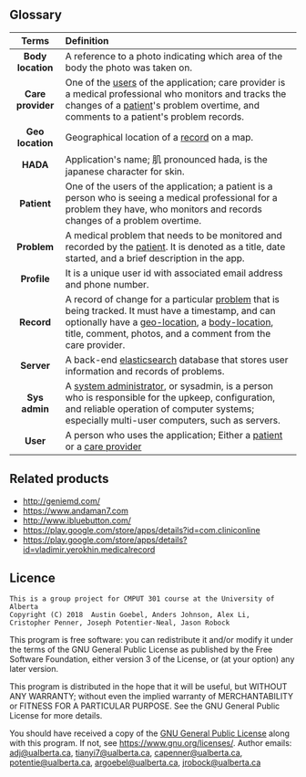 Glossary
--------
| Terms                                     | Definition   |
| :---------------------------------------: |:-------------|
|**<a id="body-location"></a>Body location**| A reference to a photo indicating which area of the body the photo was taken on.
|**<a id="care-provider"></a>Care provider**| One of the [users](#user) of the application; care provider is a medical professional who monitors and tracks the changes of a [patient](#patient)'s problem overtime, and comments to a patient's problem records.
|**<a id="geo-location"></a>Geo location**  | Geographical location of a [record](#record) on a map.
|**HADA**                                   | Application's name; 肌 pronounced hada, is the japanese character for skin.
|**<a id="patient"></a>Patient**            | One of the users of the application; a patient is a person who is seeing a medical professional for a problem they have, who monitors and records changes of a problem overtime.
|**<a id="problem"></a>Problem**            | A medical problem that needs to be monitored and recorded by the [patient](#patient). It is denoted as a title, date started, and a brief description in the app.
|**Profile**                                | It is a unique user id with associated email address and phone number.
|**<a id="record"></a>Record**              | A record of change for a particular [problem](#problem) that is being tracked. It must have a timestamp, and can optionally have a [geo-location](#geo-location), a [body-location](#body-location), title, comment, photos, and a comment from the care provider.
|**Server**                                 | A back-end [elasticsearch](https://www.elastic.co/) database that stores user information and records of problems.
|**Sys admin**                              | A [system administrator](https://en.wikipedia.org/wiki/System_administrator), or sysadmin, is a person who is responsible for the upkeep, configuration, and reliable operation of computer systems; especially multi-user computers, such as servers. 
|**<a id="user"></a>User**                  | A person who uses the application; Either a [patient](#patient) or a [care provider](#care-provider)

Related products
----------------
* http://geniemd.com/
* https://www.andaman7.com
* http://www.ibluebutton.com/
* https://play.google.com/store/apps/details?id=com.cliniconline
* https://play.google.com/store/apps/details?id=vladimir.yerokhin.medicalrecord

Licence
----------------
```
This is a group project for CMPUT 301 course at the University of Alberta
Copyright (C) 2018  Austin Goebel, Anders Johnson, Alex Li, 
Cristopher Penner, Joseph Potentier-Neal, Jason Robock
```

This program is free software: you can redistribute it and/or modify
it under the terms of the GNU General Public License as published by
the Free Software Foundation, either version 3 of the License, or
(at your option) any later version.

This program is distributed in the hope that it will be useful,
but WITHOUT ANY WARRANTY; without even the implied warranty of
MERCHANTABILITY or FITNESS FOR A PARTICULAR PURPOSE.  See the
GNU General Public License for more details.

You should have received a copy of the [GNU General Public License](https://github.com/CMPUT301F18T19/HADA/blob/master/LICENSE)
along with this program.  If not, see <https://www.gnu.org/licenses/>.
Author emails:  adj@ualberta.ca, tianyi7@ualberta.ca, capenner@ualberta.ca, 
potentie@ualberta.ca, argoebel@ualberta.ca, jrobock@ualberta.ca

